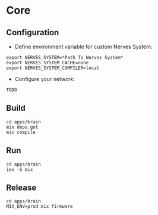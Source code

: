 # Core

## Configuration

* Define environment variable for custom Nerves System:

```
export NERVES_SYSTEM=*Path To Nerves System*
export NERVES_SYSTEM_CACHE=none
export NERVES_SYSTEM_COMPILER=local
```

* Configure your network:

```
TODO
```

## Build

```
cd apps/brain
mix deps.get
mix compile
```

## Run

```
cd apps/brain
iex -S mix
```

## Release
```
cd apps/brain
MIX_ENV=prod mix firmware
```

